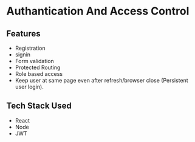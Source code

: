 # Authantication And Access Control

## Features
- Registration
- signin
- Form validation
- Protected Routing
- Role based access
- Keep user at same page even after refresh/browser close (Persistent user login).

## Tech Stack Used
- React
- Node
- JWT
